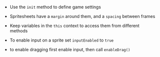 - Use the `init` method to define game settings
- Spritesheets have a `margin` around them, and a `spacing` between frames
- Keep variables in the `this` context to access them from different methods

- To enable input on a sprite set `inputEnabled` to `true`
- to enable dragging first enable input, then call `enableDrag()`